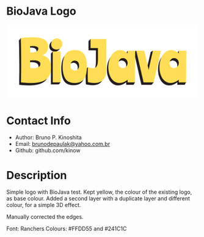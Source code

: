 # BioJava Logo

![logo](logo.png)

# Contact Info

- Author: Bruno P. Kinoshita
- Email: brunodepaulak@yahoo.com.br
- Github: github.com/kinow

# Description

Simple logo with BioJava test. Kept yellow, the colour of the existing logo, as base colour. Added a second layer with a duplicate layer and different colour, for a simple 3D effect.

Manually corrected the edges.

Font: Ranchers
Colours: #FFDD55 and #241C1C

